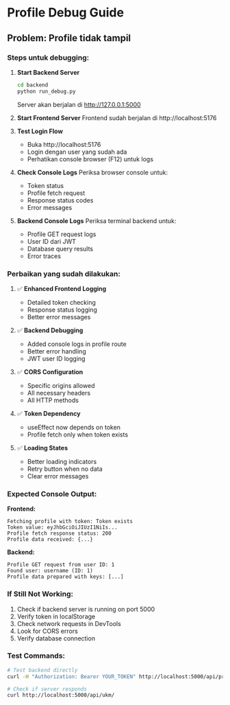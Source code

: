 # Profile Debug Guide

## Problem: Profile tidak tampil

### Steps untuk debugging:

1. **Start Backend Server**
   ```bash
   cd backend
   python run_debug.py
   ```
   Server akan berjalan di http://127.0.0.1:5000

2. **Start Frontend Server**
   Frontend sudah berjalan di http://localhost:5176

3. **Test Login Flow**
   - Buka http://localhost:5176
   - Login dengan user yang sudah ada
   - Perhatikan console browser (F12) untuk logs

4. **Check Console Logs**
   Periksa browser console untuk:
   - Token status
   - Profile fetch request
   - Response status codes
   - Error messages

5. **Backend Console Logs**
   Periksa terminal backend untuk:
   - Profile GET request logs
   - User ID dari JWT
   - Database query results
   - Error traces

### Perbaikan yang sudah dilakukan:

1. ✅ **Enhanced Frontend Logging**
   - Detailed token checking
   - Response status logging
   - Better error messages

2. ✅ **Backend Debugging**
   - Added console logs in profile route
   - Better error handling
   - JWT user ID logging

3. ✅ **CORS Configuration**
   - Specific origins allowed
   - All necessary headers
   - All HTTP methods

4. ✅ **Token Dependency**
   - useEffect now depends on token
   - Profile fetch only when token exists

5. ✅ **Loading States**
   - Better loading indicators
   - Retry button when no data
   - Clear error messages

### Expected Console Output:

**Frontend:**
```
Fetching profile with token: Token exists
Token value: eyJhbGciOiJIUzI1NiIs...
Profile fetch response status: 200
Profile data received: {...}
```

**Backend:**
```
Profile GET request from user ID: 1
Found user: username (ID: 1)
Profile data prepared with keys: [...]
```

### If Still Not Working:

1. Check if backend server is running on port 5000
2. Verify token in localStorage
3. Check network requests in DevTools
4. Look for CORS errors
5. Verify database connection

### Test Commands:
```bash
# Test backend directly
curl -H "Authorization: Bearer YOUR_TOKEN" http://localhost:5000/api/profile/

# Check if server responds
curl http://localhost:5000/api/ukm/
```

